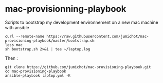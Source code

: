 # mac-provisionning-playbook
Scripts to bootstrap my development environnement on a new mac machine with ansible

```
curl --remote-name https://raw.githubusercontent.com/jumichot/mac-provisioning-playbook/master/bootstrap.sh
less mac
sh bootstrap.sh 2>&1 | tee ~/laptop.log
```

Then :
```
git clone https://github.com/jumichot/mac-provisioning-playbook.git
cd mac-provisioning-playbook
ansible-playbook laptop.yml -K
```


